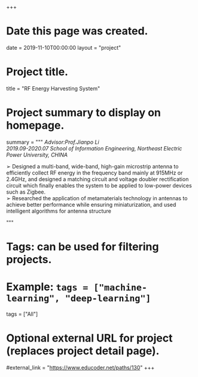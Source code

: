 +++
# Date this page was created.
date = 2019-11-10T00:00:00
layout = "project"

# Project title.
title = "RF Energy Harvesting System"

# Project summary to display on homepage.
summary = """
*Advisor:Prof.Jianpo Li<br>
2019.09-2020.07  School of Information Engineering, Northeast Electric Power University, CHINA*

➢ Designed a multi-band, wide-band, high-gain microstrip antenna to efficiently collect RF energy in the frequency band mainly at 915MHz or 2.4GHz, and designed a matching circuit and voltage doubler rectification circuit which finally enables the system to be applied to low-power devices such as Zigbee.<br>
➢ Researched the application of metamaterials technology in antennas to achieve better performance while ensuring miniaturization, and used intelligent algorithms for antenna structure<br>
 
 """

# Tags: can be used for filtering projects.
# Example: `tags = ["machine-learning", "deep-learning"]`
tags = ["All"]

# Optional external URL for project (replaces project detail page).
#external_link = "https://www.educoder.net/paths/130"
+++
